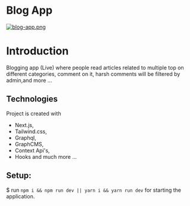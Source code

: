 # Blog App

[![blog-app.png](https://i.postimg.cc/SxH5zpS2/blog-app.png)](https://postimg.cc/w1cFSZsg)

# Introduction
  Blogging app (Live) where people read articles related to multiple top on different categories, comment on it, harsh comments will be filtered by admin,and more ...

## Technologies
Project is created with 
* Next.js, 
* Tailwind.css, 
* Graphql, 
* GraphCMS, 
* Context Api's, 
* Hooks and much more ...

## Setup:
$ run `npm i && npm run dev || yarn i && yarn run dev` for starting the application.